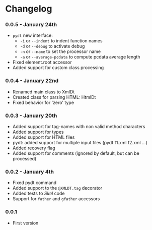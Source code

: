 # Changelog

### 0.0.5 - January 24th

 - `pydt` new interface:
   - `-i` or `--indent` to indent function names
   - `-d` or `--debug` to activate debug
   - `-n` or `--name` to set the processor name
   - `-a` or `--average-pcdata` to compute pcdata average length
 - Fixed element.root accessor
 - Added support for custom class processing

### 0.0.4 - January 22nd

 - Renamed main class to XmlDt
 - Created class for parsing HTML: HtmlDt
 - Fixed behavior for 'zero' type

### 0.0.3 - January 20th

 - Added support for tag-names with non valid method characters
 - Added support for types
 - Added support for HTML files 
 - pydt: added support for multiple input files (pydt f1.xml f2.xml ...)
 - Added recovery flag
 - Added support for comments (ignored by default, but can be processed)

### 0.0.2 - January 4th

 - Fixed pydt command
 - Added support to the `@XMLDT.tag` decorator
 - Added tests to _Skel_ code
 - Support for `father` and `gfather` accessors

### 0.0.1

 - First version
